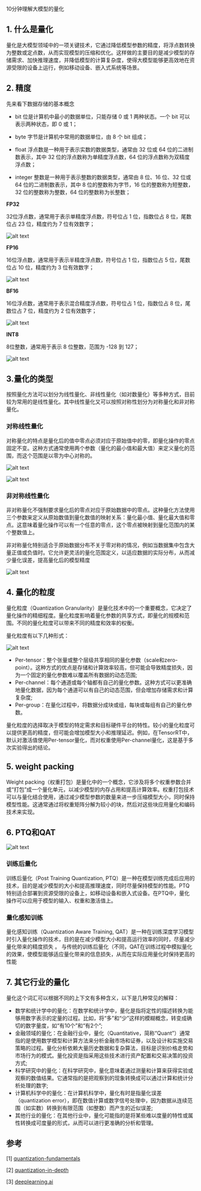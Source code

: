 10分钟理解大模型的量化

## 1. 什么是量化
量化是大模型领域中的一项关键技术，它通过降低模型参数的精度，将浮点数转换为整数或定点数，从而实现模型的压缩和优化。这样做的主要目的是减少模型的存储需求、加快推理速度，并降低模型的计算复杂度，使得大模型能够更高效地在资源受限的设备上运行，例如移动设备、嵌入式系统等场景。

## 2. 精度
先来看下数据存储的基本概念

- bit 位是计算机中最小的数据单位，只能存储 0 或 1 两种状态。一个 bit 可以表示两种状态，即 0 或 1；

- byte 字节是计算机中常用的数据单位，由 8 个 bit 组成；

- float 浮点数是一种用于表示实数的数据类型，通常由 32 位或 64 位的二进制数表示，其中 32 位的浮点数称为单精度浮点数，64 位的浮点数称为双精度浮点数；

- integer 整数是一种用于表示整数的数据类型，通常由 8 位、16 位、32 位或 64 位的二进制数表示，其中 8 位的整数称为字节，16 位的整数称为短整数，32 位的整数称为整数，64 位的整数称为长整数；

**FP32** 

32位浮点数，通常用于表示单精度浮点数，符号位占 1 位，指数位占 8 位，尾数位占 23 位，精度约为 7 位有效数字；

![alt text](assest/10分钟理解大模型的量化/1.png)

**FP16** 

16位浮点数，通常用于表示半精度浮点数，符号位占 1 位，指数位占 5 位，尾数位占 10 位，精度约为 3 位有效数字；

![alt text](assest/10分钟理解大模型的量化/2.png)

**BF16** 

16位浮点数，通常用于表示混合精度浮点数，符号位占 1 位，指数位占 8 位，尾数位占 7 位，精度约为 2 位有效数字；

![alt text](assest/10分钟理解大模型的量化/3.png)

**INT8** 

8位整数，通常用于表示 8 位整数，范围为 -128 到 127；

![alt text](assest/10分钟理解大模型的量化/4.png)

## 3.量化的类型
按照量化方法可以划分为线性量化、非线性量化（如对数量化）等多种方式，目前较为常用的是线性量化。其中线性量化又可以按照对称性划分为对称量化和非对称量化。

### 对称线性量化
对称量化的特点是量化后的值中零点必须对应于原始值中的零，即量化操作的零点固定不变。这种方式通常使用两个参数（量化的最小值和最大值）来定义量化的范围，而这个范围是以零为中心对称的。

![alt text](assest/10分钟理解大模型的量化/5.png)

![alt text](assest/10分钟理解大模型的量化/6.png)

### 非对称线性量化

非对称量化不强制要求量化后的零点对应于原始数据中的零点。这种量化方法使用三个参数来定义从原始数值到量化数值的映射关系：量化最小值、量化最大值和零点。这意味着量化操作可以有一个任意的零点，这个零点被映射到量化范围内的某个整数值上。

非对称量化特别适合于原始数据分布不关于零对称的情况，例如当数据集中包含大量正值或负值时。它允许更灵活的量化范围定义，以适应数据的实际分布，从而减少量化误差，提高量化后的模型精度

![alt text](assest/10分钟理解大模型的量化/7.png)

## 4. 量化的粒度

量化粒度（Quantization Granularity）是量化技术中的一个重要概念，它决定了量化操作的精细程度。量化粒度影响着量化参数的共享方式，即量化的规模和范围。不同的量化粒度可以带来不同的精度和效率的权衡。

量化粒度有以下几种形式：

![alt text](assest/10分钟理解大模型的量化/8.png)

- Per-tensor：整个张量或整个层级共享相同的量化参数（scale和zero-point）。这种方式的优点是存储和计算效率较高，但可能会导致精度损失，因为一个固定的量化参数难以覆盖所有数据的动态范围;
- Per-channel：每个通道或每个轴都有自己的量化参数。这种方式可以更准确地量化数据，因为每个通道可以有自己的动态范围，但会增加存储需求和计算复杂度;
- Per-group：在量化过程中，将数据分成块或组，每块或每组有自己的量化参数。

量化粒度的选择取决于模型的特定需求和目标硬件平台的特性。较小的量化粒度可以提供更高的精度，但可能会增加模型大小和推理延迟。例如，在TensorRT中，默认对激活值使用Per-tensor量化，而对权重使用Per-channel量化，这是基于多次实验得出的结论。

## 5. weight packing

Weight packing（权重打包）是量化中的一个概念，它涉及将多个权重参数合并或“打包”成一个量化单元，以减少模型的内存占用和提高计算效率。权重打包技术可以与量化结合使用，通过减少模型参数的数量来进一步压缩模型大小，同时保持模型性能。这通常通过将权重矩阵分解为较小的块，然后对这些块应用量化和编码技术来实现。



## 6. PTQ和QAT

![alt text](assest/10分钟理解大模型的量化/9.png)

### 训练后量化
训练后量化（Post Training Quantization, PTQ）是一种在模型训练完成后应用的技术，目的是减少模型的大小和提高推理速度，同时尽量保持模型的性能。PTQ特别适合部署到资源受限的设备上，如移动设备和嵌入式设备。在PTQ中，量化操作可以应用于模型的输入、权重和激活值上。


### 量化感知训练
量化感知训练（Quantization Aware Training, QAT）是一种在训练深度学习模型时引入量化操作的技术，目的是在减少模型大小和提高运行效率的同时，尽量减少量化带来的精度损失 。
与传统的训练后量化（不同，QAT在训练过程中模拟量化的效果，使模型能够适应量化带来的信息损失，从而在实际应用量化时保持更高的性能


## 7. 其它行业的量化

量化这个词汇可以根据不同的上下文有多种含义，以下是几种常见的解释：
- 数学和统计学中的量化：在数学和统计学中，量化是指将定性的描述转换为能够用数字表示的定量的过程。比如，将“多”和“少”这样的模糊概念，转变成确切的数字量度，如“有10个”和“有2个”;
- 金融领域的量化：在金融行业中，量化（Quantitative，简称“Quant”）通常指的是使用数学模型和计算方法来分析金融市场和证券，以及设计和实施交易策略的过程。量化分析依赖大量历史数据和复杂算法，目标是识别价格走势和市场行为的模式。量化投资是指采用这些技术进行资产配置和交易决策的投资方式;
- 科学研究中的量化：在科学研究中，量化意味着通过测量和计算来获得实验或观察的数值结果。它通常指的是把观察到的现象转换成可以通过计算和统计分析处理的数字;
- 计算机科学中的量化：在计算机科学中，量化有时是指量化误差（quantization error），即在数值计算或数字信号处理中，因为数据从连续范围（如实数）转换到有限范围（如整数）而产生的近似误差;
- 其他行业的量化：在其他行业中，量化可能指的是将某些难以度量的特性或属性转换成可度量的形式，从而可以进行更准确的分析和管理。

## 参考

<div id="refer-anchor-1"></div>

[1] [quantization-fundamentals](https://learn.deeplearning.ai/courses/quantization-fundamentals/)

[2] [quantization-in-depth](https://learn.deeplearning.ai/courses/quantization-in-depth/)

[3] [deeplearning.ai](https://www.deeplearning.ai/courses/generative-ai-with-llms/)
